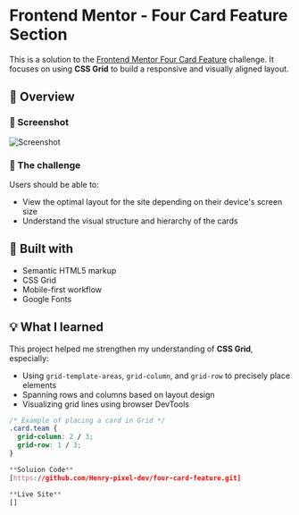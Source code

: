 # Frontend Mentor - Four Card Feature Section

This is a solution to the [Frontend Mentor Four Card Feature](https://www.frontendmentor.io/challenges/four-card-feature-section-weK1eFYK) challenge. It focuses on using **CSS Grid** to build a responsive and visually aligned layout.

## 🚀 Overview

### 📸 Screenshot

![Screenshot](./screenshot.png)

### 🧾 The challenge

Users should be able to:

- View the optimal layout for the site depending on their device's screen size
- Understand the visual structure and hierarchy of the cards

## 🔨 Built with

- Semantic HTML5 markup
- CSS Grid
- Mobile-first workflow
- Google Fonts

## 💡 What I learned

This project helped me strengthen my understanding of **CSS Grid**, especially:

- Using `grid-template-areas`, `grid-column`, and `grid-row` to precisely place elements
- Spanning rows and columns based on layout design
- Visualizing grid lines using browser DevTools

```css
/* Example of placing a card in Grid */
.card.team {
  grid-column: 2 / 3;
  grid-row: 1 / 3;
}

**Soluion Code**
[https://github.com/Henry-pixel-dev/four-card-feature.git]

**Live Site**
[]